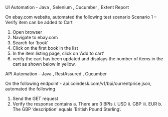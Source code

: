 UI Automation - Java , Selenium , Cucumber , Extent Report

On ebay.com website, automated the following test scenario
Scenario 1 – Verify item can be added to Cart
1.	Open browser
2.	Navigate to ebay.com
3.	Search for ‘book’
4.	Click on the first book in the list
5.	In the item listing page, click on ‘Add to cart’
6.	verify the cart has been updated and displays the number of items in the cart as shown below in yellow.


API Automation - Java , RestAssured , Cucumber

On the following endpoint - api.coindesk.com/v1/bpi/currentprice.json, automated the following
1.	Send the GET request
2.	Verify the response contains
a.	There are 3 BPIs
i.	USD
ii.	GBP
iii.	EUR
b.	The GBP ‘description’ equals ‘British Pound Sterling’.
